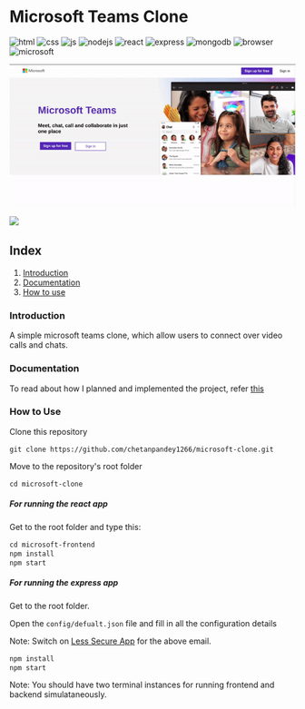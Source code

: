 # Microsoft Teams Clone

![html](https://img.shields.io/badge/HTML5-E34F26?style=for-the-badge&logo=html5&logoColor=white)
![css](https://img.shields.io/badge/CSS3-1572B6?style=for-the-badge&logo=css3&logoColor=white)
![js](https://img.shields.io/badge/JavaScript-F7DF1E?style=for-the-badge&logo=javascript&logoColor=black)
![nodejs](https://img.shields.io/badge/Node.js-339933?style=for-the-badge&logo=nodedotjs&logoColor=white)
![react](https://img.shields.io/badge/React-20232A?style=for-the-badge&logo=react&logoColor=61DAFB)
![express](https://img.shields.io/badge/Express.js-000000?style=for-the-badge&logo=express&logoColor=white)
![mongodb](https://img.shields.io/badge/MongoDB-4EA94B?style=for-the-badge&logo=mongodb&logoColor=white)
![browser](https://img.shields.io/badge/Google_chrome-4285F4?style=for-the-badge&logo=Google-chrome&logoColor=white)
![microsoft](https://img.shields.io/badge/Microsoft-666666?style=for-the-badge&logo=microsoft&logoColor=white)

![Sample Video](./demo/demo.gif)

[![](https://img.shields.io/badge/YouTube-FF0000?style=for-the-badge&logo=youtube&logoColor=white)](https://youtu.be/pAan88go_CI)

## Index

1. [Introduction](#Introduction)
2. [Documentation](#Documentation)
3. [How to use](#How_to_Use)

### Introduction

A simple microsoft teams clone, which allow users to connect over video calls and chats.

### Documentation

To read about how I planned and implemented the project, refer [this](./DOC/README.md)

### How to Use

Clone this repository

```shell
git clone https://github.com/chetanpandey1266/microsoft-clone.git
```

Move to the repository's root folder

```shell
cd microsoft-clone
```

##### For running the react app

Get to the root folder and type this:

```shell
cd microsoft-frontend
npm install
npm start
```

##### For running the express app

Get to the root folder.

Open the `config/defualt.json` file and fill in all the configuration details

Note: Switch on [Less Secure App](https://accounts.google.com/signin/v2/challenge/pwd?continue=https%3A%2F%2Fmyaccount.google.com%2Flesssecureapps&service=accountsettings&osid=1&rart=ANgoxcdbq_k-DdEfD8NowR_H2bUXewvuFAFrbZQUj4FzcLbco89A9pfFUk0Hq0qJqSxCxKxFhodvlg2a-PbEbGOYtS-fNe8WYw&TL=AM3QAYZUHLr8-GRHwbAzraWjtYwa7Yk2xGUDGE-hB_RDq4UWvFPgc9LoOKrByFWZ&flowName=GlifWebSignIn&cid=1&flowEntry=ServiceLogin) for the above email.

```shell
npm install
npm start
```

Note: You should have two terminal instances for running frontend and backend simulataneously.
